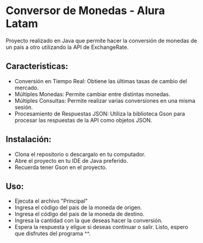 # Conversor de Monedas - Alura Latam
Proyecto realizado en Java que permite hacer la conversión de monedas de un país a otro utilizando la API de ExchangeRate.

## Caracteristicas:
* Conversión en Tiempo Real: Obtiene las últimas tasas de cambio del mercado.
* Múltiples Monedas: Permite cambiar entre distintas monedas.
* Múltiples Consultas: Permite realizar varias conversiones en una misma sesión.
* Procesamiento de Respuestas JSON: Utiliza la biblioteca Gson para procesar las respuestas de la API como objetos JSON.

## Instalación:
* Clona el repositorio o descargalo en tu computador.
* Abre el proyecto en tu IDE de Java preferido.
* Recuerda tener Gson en el proyecto.

## Uso:
* Ejecuta el archivo "Principal"
* Ingresa el código del pais de la moneda de origen.
* Ingresa el código del pais de la moneda de destino.
* Ingresa la cantidad con la que deseas hacer la conversión.
* Espera la respuesta y eligue si deseas continuar o salir.
 Listo, espero que disfrutes del programa ^^.
  
